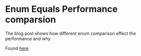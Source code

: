 ﻿# Enum Equals Performance comparsion

The blog post shows how different enum comparison effect the performance and why

Found [here](https://steven-giesel.com/blogPost/0a8eec1a-84a2-4c2e-a083-8c7ccb372a41)
